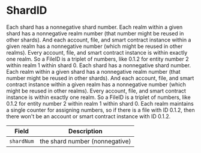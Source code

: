 # ShardID

Each shard has a nonnegative shard number. Each realm within a given shard has a nonnegative realm number (that number might be reused in other shards). And each account, file, and smart contract instance within a given realm has a nonnegative number (which might be reused in other realms). Every account, file, and smart contract instance is within exactly one realm. So a FileID is a triplet of numbers, like 0.1.2 for entity number 2 within realm 1 within shard 0. Each shard has a nonnegative shard number. Each realm within a given shard has a nonnegative realm number (that number might be reused in other shards). And each account, file, and smart contract instance within a given realm has a nonnegative number (which might be reused in other realms). Every account, file, and smart contract instance is within exactly one realm. So a FileID is a triplet of numbers, like 0.1.2 for entity number 2 within realm 1 within shard 0. Each realm maintains a single counter for assigning numbers, so if there is a file with ID 0.1.2, then there won't be an account or smart contract instance with ID 0.1.2.

| Field      | Description                    |
| ---------- | ------------------------------ |
| `shardNum` | the shard number (nonnegative) |
